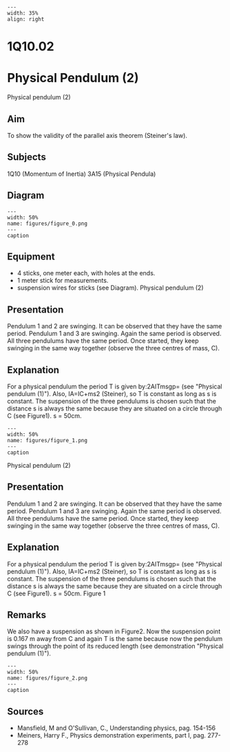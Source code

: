 
```{figure} /figures/busy.png
---
width: 35%
align: right
```
# 1Q10.02 
  # Physical Pendulum (2) 
 Physical pendulum (2)   
  
## Aim   
 To show the validity of the parallel axis theorem (Steiner's law).    
  
## Subjects   
 1Q10 (Momentum of Inertia) 3A15 (Physical Pendula)   
  
## Diagram   
    
```{figure} figures/figure_0.png  
---  
width: 50%  
name: figures/figure_0.png  
---  
caption  
``` 
     
  
## Equipment   
 
 *  4 sticks, one meter each, with holes at the ends. 
 *  1 meter stick for measurements. 
 *  suspension wires for sticks (see Diagram). Physical pendulum (2)
    
  
## Presentation   
 Pendulum 1 and 2 are swinging. It can be observed that they have the same period. Pendulum 1 and 3 are swinging. Again the same period is observed.  All three pendulums have the same period. Once started, they keep swinging in the same way together (observe the three centres of mass, C).    
  
## Explanation   
 For a physical pendulum the period T is given by:2AITmsgp= (see "Physical pendulum (1)"). Also, IA=IC+ms2 (Steiner), so T is constant as long as s is constant. The suspension of the three pendulums is chosen such that the distance s is always the same because they are situated on a circle through C (see Figure1). s = 50cm.     
```{figure} figures/figure_1.png  
---  
width: 50%  
name: figures/figure_1.png  
---  
caption  
``` 
 Physical pendulum (2)    
  
## Presentation   
 Pendulum 1 and 2 are swinging. It can be observed that they have the same period. Pendulum 1 and 3 are swinging. Again the same period is observed.  All three pendulums have the same period. Once started, they keep swinging in the same way together (observe the three centres of mass, C).    
  
## Explanation   
 For a physical pendulum the period T is given by:2AITmsgp= (see "Physical pendulum (1)"). Also, IA=IC+ms2 (Steiner), so T is constant as long as s is constant. The suspension of the three pendulums is chosen such that the distance s is always the same because they are situated on a circle through C (see Figure1). s = 50cm.    Figure 1   
  
## Remarks   
 We also have a suspension as shown in Figure2. Now the suspension point is 0.167 m away from C and again T is the same because now the pendulum swings through the point of its reduced length (see demonstration "Physical pendulum (1)").      
```{figure} figures/figure_2.png  
---  
width: 50%  
name: figures/figure_2.png  
---  
caption  
``` 
   
  
## Sources   
 
 *  Mansfield, M and O'Sullivan, C., Understanding physics, pag. 154-156 
 *  Meiners, Harry F., Physics demonstration experiments, part I, pag. 277-278
  